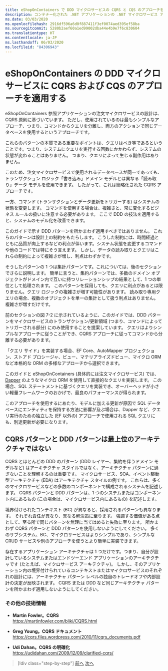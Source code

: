 ```yaml
---
title: eShopOnContainers で DDD マイクロサービスの CQRS と CQS のアプローチを適用する
description: コンテナー化された .NET アプリケーションの .NET マイクロサービス アーキテクチャ | CQRS を eShopOnContainers の注文マイクロサービスに実装する方法を理解する。
ms.date: 03/03/2020
ms.openlocfilehash: 2916df596a6d0f887411f3ef0074aed395ef58ba
ms.sourcegitcommit: 5280b2aef60a1ed99002dba44e4b9e7f6c830604
ms.translationtype: HT
ms.contentlocale: ja-JP
ms.lasthandoff: 06/03/2020
ms.locfileid: "84306943"
---
```

# <a name="apply-cqrs-and-cqs-approaches-in-a-ddd-microservice-in-eshoponcontainers"></a>eShopOnContainers の DDD マイクロサービスに CQRS および CQS のアプローチを適用する

eShopOnContainers 参照アプリケーションの注文マイクロサービスの設計は、CQRS 原則に基づいています。 ただし、使用されているのは最もシンプルなアプローチ、つまり、コマンドからクエリを分離し、両方のアクションで同じデータベースを使用するというアプローチです。

これらのパターンの本質である重要なポイントは、クエリはべき等であるということです。つまり、システムにクエリを実行する回数にかかわらず、システムの状態が変わることはありません。 つまり、クエリによって生じる副作用はありません。

このため、注文マイクロサービスで使用されるデータベースが同一であっても、トランザクション ロジック「書き込み」ドメイン モデルとは異なる「読み取り」データ モデルを使用できます。 したがって、これは簡略化された CQRS アプローチです。

一方、コマンド (トランザクションとデータ更新をトリガーする) はシステムの状態を変更します。 コマンドを使用する場合は、複雑さと、常に変化するビジネス ルールの扱いに注意する必要があります。 ここで DDD の技法を適用すると、システムのモデル化を改善できます。

このガイドで示す DDD パターンを所かまわず適用すべきではありません。 これらのパターンは設計上の制約をもたらします。 こうした制約には、時間経過とともに品質が向上するなどの利点が伴います。システム状態を変更するコマンドや他のコードでは特にそう言えます。 しかし、データの読み取りとクエリはこれらの制約によって複雑さが増し、利点はわずかです。

そうしたパターンの 1 つは集計パターンです。これについては、後のセクションでさらに説明します。 簡単に言うと、集約パターンでは、多数のドメイン オブジェクトがドメイン内で互いに持つリレーションシップの結果として、1 つの単位として処理されます。 このパターンを採用しても、クエリに利点があるとは限りません。クエリ ロジックの複雑さが増す可能性があります。 読み取り専用クエリの場合、複数のオブジェクトを単一の集計として扱う利点はありません。 複雑さが増すだけです。

前のセクションの図 7-2 に示されているように、このガイドでは、DDD パターンをマイクロサービスのトランザクション/更新領域 (つまり、コマンドによってトリガーされる部分) にのみ使用することを提案しています。 クエリはよりシンプルなアプローチに従うことができ、CQRS アプローチに従ってコマンドから分離する必要があります。

「クエリ サイド」を実装する場合、EF Core、AutoMapper プロジェクション、ストアド プロシージャ、ビュー、マテリアライズドビュー、マイクロ ORM など本格的な ORM の多様なアプローチから選択できます。

このガイドと eShopOnContainers (具体的には注文マイクロサービス) では、[Dapper](https://github.com/StackExchange/dapper-dot-net) のようなマイクロ ORM を使用して直接的なクエリを実装します。 この場合、SQL ステートメントに基づくクエリを実装でき、オーバーヘッドが小さい軽量フレームワークのおかげで、最良のパフォーマンスが得られます。

このアプローチを使用するにあたり、モデルに加える更新が原因で SQL データベースにエンティティを保持する方法に影響が及ぶ場合は、Dapper など、クエリ実行のための独立した (EF 以外の) アプローチで使用される SQL クエリにも、別途更新が必要になります。

## <a name="cqrs-and-ddd-patterns-are-not-top-level-architectures"></a>CQRS パターンと DDD パターンは最上位のアーキテクチャではない

CQRS とほとんどの DDD のパターン (DDD レイヤー、集約を伴うドメイン モデルなど) はアーキテクチャ スタイルではなく、アーキテクチャ パターンに過ぎないことを理解するのは重要です。 マイクロサービス、SOA、イベント駆動型アーキテクチャ (EDA) はアーキテクチャ スタイルの例です。 これらは、多くのマイクロサービスなどの多数のコンポーネントで構成されるシステムを記述します。 CQRS パターンと DDD パターンは、1 つのシステムまたはコンポーネント内にあるもの (この場合は、マイクロサービス内にあるもの) を記述します。

境界付けられたコンテキスト (BC) が異なると、採用されるパターンも異なります。 それぞれ責任が異なり、異なる解決策に至ります。 強調する価値がある点として、至る所で同じパターンを無理に当てはめると失敗に至ります。 所かまわず CQRS パターンと DDD パターンを使用しないようにしてください。 多くのサブシステム、BC、マイクロサービスはよりシンプルであり、シンプルな CRUD サービスや別のアプローチを使うとより簡単に実装できます。

存在するアプリケーション アーキテクチャは 1 つだけです。つまり、自分が設計しているシステムまたはエンドツーエンド アプリケーションのアーキテクチャです (たとえば、マイクロサービス アーキテクチャ)。 しかし、そのアプリケーション内の境界付けられているコンテキストまたはマイクロサービスのそれぞれの設計には、アーキテクチャ パターン レベルの独自のトレードオフや内部設計の決定が反映されます。 CQRS または DDD など同じアーキテクチャ パターンを所かまわず適用しないようにしてください。

### <a name="additional-resources"></a>その他の技術情報

- **Martin Fowler。CQRS** \
  <https://martinfowler.com/bliki/CQRS.html>

- **Greg Young。CQRS ドキュメント** \
  <https://cqrs.files.wordpress.com/2010/11/cqrs_documents.pdf>

- **Udi Dahan。CQRS の明確化** \
  <https://udidahan.com/2009/12/09/clarified-cqrs/>

>[!div class="step-by-step"]
>[前へ](apply-simplified-microservice-cqrs-ddd-patterns.md)
>[次へ](cqrs-microservice-reads.md)
